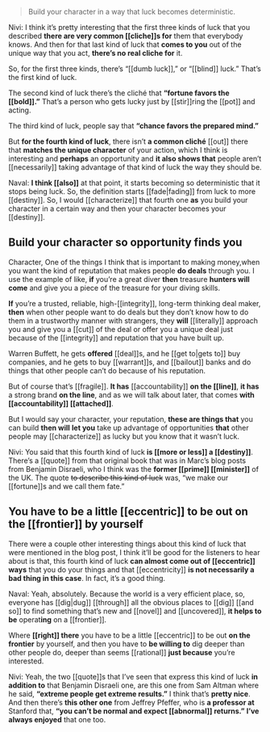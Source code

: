 > Build your character in a way that luck becomes deterministic.

Nivi: I think it’s pretty interesting that the first three kinds of luck that you described
__there are very common [[cliche]]s for__ them that everybody knows. 
And then for that last kind of luck that __comes to you__
out of the unique way that you act,
__there’s no real cliche for__ it.

So, for the first three kinds, there’s “[[dumb luck]],” or “[[blind]] luck.” That’s the first kind of luck. 

The second kind of luck there’s the cliché that __“fortune favors the [[bold]].”__ That’s a person who gets lucky just by [[stir]]ring the [[pot]] and acting.

The third kind of luck, people say that __“chance favors the prepared mind.”__

But __for the fourth kind of luck__, there isn’t __a common cliché__ [[out]] there
that __matches the unique character__ of your action, 
which I think is interesting 
and __perhaps__ an opportunity 
and __it also shows that__ people aren’t [[necessarily]] taking advantage of that kind of luck 
the way they should be.

Naval: 
__I think [[also]]__
at that point, it starts becoming so deterministic that it stops being luck. 
So, the definition starts [[fade|fading]] from luck to more [[destiny]]. 
So, I would [[characterize]] that fourth one __as__
you build your character in a certain way and then your character becomes your [[destiny]].

## Build your character so opportunity finds you
Character, One of the things I think that is important to making money,when you want the kind of reputation that makes people __do deals__ through you. 
I use the example of like, __if__ you’re a great diver __then__ treasure __hunters will come__ and give you a piece of the treasure for your diving skills.

__If__ you’re a trusted, reliable, high-[[integrity]], long-term thinking deal maker, __then__ when other people want to do deals but they don’t know how to do them in a trustworthy manner with strangers, they __will__ [[literally]] approach you and give you a [[cut]] of the deal or offer you a unique deal just because of the [[integrity]] and reputation that you have built up.

Warren Buffett, he gets __offered__ [[deal]]s,
and he [[get to|gets to]] buy companies, 
and he gets to buy [[warrant]]s, and [[bailout]] banks 
and do things that other people can’t do because of his reputation.

But of course that’s [[fragile]]. 
__It has__ [[accountability]] __on the [[line]]__, 
__it has__ a strong brand __on the line__, and as we will talk about later, 
that comes __with [[accountability]] [[attached]]__.

But I would say
your character, your reputation, 
__these are things that__ you can build 
__then will__ __let you__ take up advantage of opportunities 
__that__ other people may [[characterize]] as lucky but you know that it wasn’t luck.

Nivi: 
You said that this fourth kind of luck __is [[more or less]] a [[destiny]]__. 
There’s a [[quote]] from that original book that was in Marc’s blog posts from Benjamin Disraeli, who I think was the __former [[prime]] [[minister]]__ of the UK. 
The quote ~~to describe this kind of luck~~ was, “we make our [[fortune]]s and we call them fate.”

## You have to be a little [[eccentric]] to be out on the [[frontier]] by yourself

There were a couple other interesting things about this kind of luck that were mentioned in the blog post, I think it’ll be good for the listeners to hear about is that, this fourth kind of luck __can almost come out of [[eccentric]] ways__ that you do your things 
and that [[eccentricity]] __is not necessarily a bad thing in this case__. In fact, it’s a good thing.

Naval: 
Yeah, absolutely. 
Because the world is a very efficient place, so, everyone has [[dig|dug]]
[[through]] all the obvious places to [[dig]]
[[and so]] to find something that’s new and [[novel]] and [[uncovered]], 
__it helps to be__ operat**ing** on a [[frontier]].

Where __[[right]] there__ you have to be a little [[eccentric]] to be out __on the frontier__ by yourself, and then you have to __be willing to__ dig deeper than other people do, deeper than seems [[rational]] __just because__ you’re interested.

Nivi: 
Yeah, the two [[quote]]s that I’ve seen that express this kind of luck __in addition to__ that Benjamin Disraeli one, are this one from Sam Altman where he said, __“extreme people get extreme results.”__
I think that’s __pretty nice__. 
And then there’s __this other one__ from Jeffrey Pfeffer, who is __a professor at__ Stanford that, __“you can’t be normal and expect [[abnormal]] returns.”__ __I’ve always enjoyed__ that one too.
